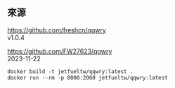 ## 來源

https://github.com/freshcn/qqwry  
v1.0.4

https://github.com/FW27623/qqwry  
2023-11-22

```
docker build -t jetfueltw/qqwry:latest .
docker run --rm -p 8000:2060 jetfueltw/qqwry:latest
```
